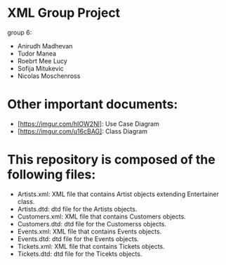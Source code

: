 # XML Group Project
group 6:
- Anirudh Madhevan
- Tudor Manea
- Roebrt Mee Lucy
- Sofija Mitukevic
- Nicolas Moschenross

# Other important documents:
- [https://imgur.com/hIOW2Nl]: Use Case Diagram
- [https://imgur.com/u16cBAG]: Class Diagram

# This repository is composed of the following files:
- Artists.xml: XML file that contains Artist objects extending Entertainer class.
- Artists.dtd: dtd file for the Artists objects.
- Customers.xml: XML file that contains Customers objects.
- Customers.dtd: dtd file for the Customerss objects.
- Events.xml: XML file that contains Events objects.
- Events.dtd: dtd file for the Events objects.
- Tickets.xml: XML file that contains Tickets objects.
- Tickets.dtd: dtd file for the Ticekts objects.